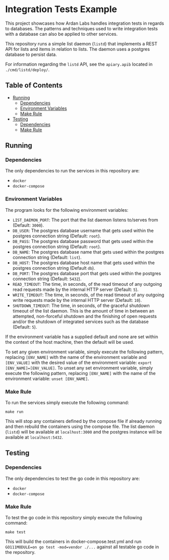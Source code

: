 # Integration Tests Example

This project showcases how Ardan Labs handles integration tests in regards
to databases. The patterns and techniques used to write integration tests
with a database can also be applied to other services.

This repository runs a simple list daemon (`listd`) that implements a REST API
for lists and items in relation to lists. The daemon uses a postgres database
to persist data.

For information regarding the `listd` API, see the `apiary.apib` located in
`./cmd/listd/deploy/`.

## Table of Contents

- [Running](#running)
    - [Dependencies](#dependencies)
    - [Environment Variables](#environment-variables)
    - [Make Rule](#make-rule)
- [Testing](#testing)
    - [Dependencies](#dependencies-2)
    - [Make Rule](#make-rule-2)

## Running

### Dependencies 

The only dependencies to run the services in this repository are:

- `docker`
- `docker-compose`

### Environment Variables

The program looks for the following environment variables:

- `LIST_DAEMON_PORT`: The port that the list daemon listens to/serves from (Default: `3000`).
- `DB_USER`: The postgres database username that gets used within the postgres connection
string (Default: `root`).
- `DB_PASS`: The postgres database password that gets used within the postgres connection
string (Default: `root`).
- `DB_NAME`: The postgres database name that gets used within the postgres connection string
(Default: `list`).
- `DB_HOST`: The postgres database host name that gets used within the postgres connection
string (Default `db`).
- `DB_PORT`: The postgres database port that gets used within the postgres connection string
(Default: `5432`).
- `READ_TIMEOUT`: The time, in seconds, of the read timeout of any outgoing read requests made
by the internal HTTP server (Default: `5`). 
- `WRITE_TIMEOUT`: The time, in seconds, of the read timeout of any outgoing write requests made
by the internal HTTP server (Default: `10`).
- `SHUTDOWN_TIMEOUT`: The time, in seconds, of the graceful shutdown timeout of the list daemon.
This is the amount of time in between an attempted, non-forceful shutdown and the finishing of open
requests and/or the shutdown of integrated services such as the database (Default: `5`).

If the environment variable has a supplied default and none are set within the context of the host
machine, then the default will be used.
 
To set any given environment variable, simply execute the following
pattern, replacing `[ENV_NAME]` with the name of the environment variable and `[ENV_VALUE]` with the
desired value of the environment variable: `export [ENV_NAME]=[ENV_VALUE]`. To unset any set environment
variable, simply execute the following pattern, replacing `[ENV_NAME]` with the name of the environment
variable: `unset [ENV_NAME]`.

### Make Rule

To run the services simply execute the following command:

```shell
make run
```

This will stop any containers defined by the compose file if already running
and then rebuild the containers using the compose file. The list daemon (`listd`)
will be available at `localhost:3000` and the postgres instance will be available
at `localhost:5432`.

## Testing

### Dependencies

The only dependencies to test the go code in this repository are:

- `docker`
- `docker-compose`

### Make Rule

To test the go code in this repository simply execute the following command:

```shell
make test
```

This will build the containers in docker-compose.test.yml and run
`GO111MODULE=on go test -mod=vendor ./...` against all testable go code in the
repository.